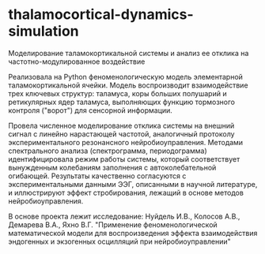 # thalamocortical-dynamics-simulation
Моделирование таламокортикальной системы и анализ ее отклика на частотно-модулированное воздействие

Реализовала на Python феноменологическую модель элементарной таламокортикальной ячейки. Модель воспроизводит взаимодействие трех ключевых структур: таламуса, коры больших полушарий и ретикулярных ядер таламуса, выполняющих функцию тормозного контроля ("ворот") для сенсорной информации.

Провела численное моделирование отклика системы на внешний сигнал с линейно нарастающей частотой, аналогичный протоколу экспериментального резонансного нейробиоуправления. Методами спектрального анализа (спектрограмма, периодограмма) идентифицировала режим работы системы, который соответствует вынужденным колебаниям заполнения с автоколебательной огибающей. Результаты качественно согласуются с экспериментальными данными ЭЭГ, описанными в научной литературе, и иллюстрируют эффект стробирования, лежащий в основе методов нейробиоуправления.

В основе проекта лежит исследование: Нуйдель И.В., Колосов А.В., Демарева В.А., Яхно В.Г. "Применение феноменологической математической модели для воспроизведения эффекта взаимодействия эндогенных и экзогенных осцилляций при нейробиоуправлении"

